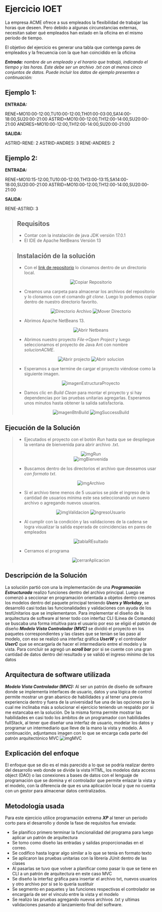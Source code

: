 # Ejercicio IOET
La empresa ACME ofrece a sus empleados la flexibilidad de trabajar las horas que deseen. Pero debido a algunas circunstancias externas, necesitan saber qué empleados han estado en la oficina en el mismo período de tiempo.

El objetivo del ejercicio es generar una tabla que contenga pares de empleados y la frecuencia con la que han coincidido en la oficina

***Entrada:** nombre de un empleado y el horario que trabajó, indicando el tiempo y las horas. Este debe ser un archivo .txt con al menos cinco conjuntos de datos. Puede incluir los datos de ejemplo presentes a continuación:*

## Ejemplo 1:

**ENTRADA:**

RENE=MO10:00-12:00,TU10:00-12:00,TH01:00-03:00,SA14:00-18:00,SU20:00-21:00
ASTRID=MO10:00-12:00,TH12:00-14:00,SU20:00-21:00
ANDRES=MO10:00-12:00,TH12:00-14:00,SU20:00-21:00

**SALIDA:**

ASTRID-RENE: 2
ASTRID-ANDRES: 3
RENE-ANDRES: 2

## Ejemplo 2:

**ENTRADA:**

RENE=MO10:15-12:00,TU10:00-12:00,TH13:00-13:15,SA14:00-18:00,SU20:00-21:00
ASTRID=MO10:00-12:00,TH12:00-14:00,SU20:00-21:00

**SALIDA:**

RENE-ASTRID: 3

>## Requisitos
>* Contar con la instalación de java JDK versión 17.0.1
>* El IDE de Apache NetBeans Versión 13

>## Instalación de la solución
>* Con el [link de repositorio](https://github.com/diego40g/ioet-exercise-ACME) lo clonamos dentro de un directorio local. <br> <p align="center">
![Copiar Repositorio](https://i.ibb.co/t2q8rGB/git-Download.jpg)
>* Creamos una carpeta para almacenar los archivos del repositorio y lo clonamos con el comando *git clone*. Luego lo podemos copiar dentro de nuestro directorio favorito.<br> <p align="center">
![Directorio Archivo](https://i.ibb.co/JzFZFww/gitClone.jpg)
![Mover Directorio](https://i.ibb.co/0KmSGhx/mover-Carpeta.jpg)
>* Abrimos Apache NetBeans 13. <br> <p align="center">
![Abrir Netbeans](https://i.ibb.co/t2FwM48/abrir-Netbeans.jpg)
>* Abrimos nuestro proyecto *File->Open Project* y luego seleccionamos el proyecto de Java Ant con nombre *solucionACME*. <br><p align="center">
![Abrir projecto](https://i.ibb.co/vXf0KB9/open-Project.jpg)
![Abrir solucion](https://i.ibb.co/WsWLwRg/open-Project2.jpg)
>* Esperamos a que termine de cargar el proyecto viéndose como la siguiente imagen. <br><p align="center">
![imagenEstructuraProyecto](https://i.ibb.co/qFJRhv5/view-Open-Project.jpg)
>* Damos clic en *Build Clean* para montar el proyecto y si hay dependencias por las pruebas unitarias agregarlas. Esperamos unos minutos hasta obtener la salida satisfactoria. <br><p align="center">
![imagenBtnBuild](https://i.ibb.co/b5vnMYx/build-Clean-Project.jpg)
![imgSuccessBuild](https://i.ibb.co/YBKsgPr/successful-Build.jpg)
## Ejecución de la Solución
>* Ejecutados el proyecto con el botón *Run* hasta que se despliegue la ventana de bienvenida para abrir archivo .txt. <br> <p align="center">
![imgRun](https://i.ibb.co/vcktp4Q/run-Project.jpg)<br>
![imgBienvenida](https://i.ibb.co/s9NLGJr/insert-Data.jpg)
>* Buscamos dentro de los directorios el archivo que deseamos usar *con formato txt*.<br> <p align="center">
![imgArchivo](https://i.ibb.co/tB08VHJ/subir-Archivo.jpg)
>* Si el archivo tiene menos de 5 usuarios se pide el ingreso de la cantidad de usuarios mínima este sea seleccionando un nuevo archivo o agregando nuevos usuarios. <br> <p align="center">
![imgValidacion](https://i.ibb.co/xFW2vSj/user-Validation.jpg)
![ingresoUsuario](https://i.ibb.co/3TszPp6/add-New-User.jpg)
>* Al cumplir con la condición y las validaciones de la cadena se logra visualizar la salida esperada de coincidencias en pares de empleados<br> <p align="center">
![tablaREsultado](https://i.ibb.co/xDQzFMX/results.jpg)
>* Cerramos el programa<br> <p align="center">
![cerrarAplicacion](https://i.ibb.co/HqS2LXJ/ex.jpg)

## Descripción de la Solución
La solución partió con una la implementación de una ***Programación Estructurada*** realizo funciones dentro del archivo principal. Luego se comenzó a seccionar en programación orientada a objetos dentro creamos los modelos dentro del paquete principal teniendo ***Users y Workday***, se desarrolló casi todas las funcionalidades y validaciones con ayuda de los testUnitarios que se implementaron. Para implementar el diseño de la arquitectura de software al tener todo con interfaz CLI (Línea de Comando) se buscaba una forma intuitiva para el usuario por eso se eligió el patrón de diseño ***Modelo Vista Controlador (MVC)*** se dividió el proyecto en los paquetes correspondientes y las clases que se tenían se las paso al modelo, con eso se realizó una interfaz gráfica ***UserW*** y el controlador ***UserC*** que se encargaría de hacer el intermediario entre el modelo y la vista.
Para concluir se agregó un ***scroll bar*** por si se cuente con una gran cantidad de datos dentro del resultado y se validó el ingreso mínimo de los datos
## Arquitectura de software utilizada
***Modelo Vista Controlador (MVC):***
Al ser un patrón de diseño de software donde se implementa interfaces de usuario, datos y una lógica de control permite mostrar un gran abanico de habilidades y al tener una previa experiencia dentro y fuera de la universidad fue una de las opciones por la cual me inclinaba más a solucionar el ejercicio teniendo un respaldo por si me estancaba en la solución. De la misma forma permite mostrar las habilidades en casi todo los ámbitos de un programador con habilidades fullStack, al tener que diseñar una interfaz de usuario, modelar los datos y programar un intermediario que lleve de la mano la vista y modelo. A continuación, adjuntamos imagen con lo que se encarga cada parte del patrón arquitectónico MVC
![imgMVC](https://media.prod.mdn.mozit.cloud/attachments/2018/06/08/16042/090bb2d2be010d2d547684a2d9ee41aa/model-view-controller-light-blue.png)
## Explicación del enfoque
El enfoque que se dio es el más parecido a lo que se podría realizar dentro del desarrollo web donde se divide la vista HTML, los modelos data access object (DAO) o las conexiones a bases de datos con el lenguaje de programación que se domina y el controlador que permite enlazar la vista y el modelo, con la diferencia de que es una aplicación local y que no cuenta con un gestor para almacenar datos centralizados.

## Metodología usada
Para este ejercicio utilice programación extrema ***XP*** al tener un periodo corto para el desarrollo y donde la fase de requisitos fue enviada:
* Se planifico primero terminar la funcionalidad del programa para luego aplicar un patrón de arquitectura
* Se tomo como diseño las entradas y salidas proporcionadas en el correo.
* Se codifico hasta lograr algo similar a lo que se tenía en formato texto
* Se aplicaron las pruebas unitarias con la librería JUnit dentro de las clases
* Al pasarlas se tuvo que volver a planificar como pasar lo que se tiene en CLI a un patrón de arquitectura en este caso MVC
* Se diseño la interfaz gráfica para insertar el archivo txt, nuevos usuarios y otro archivo por si se lo quería sustituir 
* Se segmento en paquetes y las funciones respectivas el controlador se encargaría de ser el vínculo entre la vista y el modelo
* Se realizo las pruebas agregando nuevos archivos .txt y ultimas validaciones pasando al lanzamiento final del software.